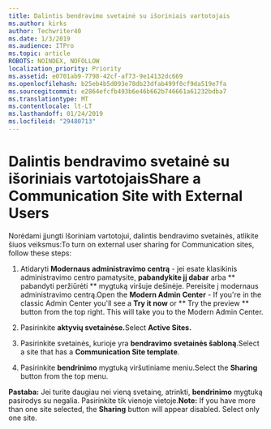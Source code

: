 ```yaml
---
title: Dalintis bendravimo svetainė su išoriniais vartotojais
ms.author: kirks
author: Techwriter40
ms.date: 1/3/2019
ms.audience: ITPro
ms.topic: article
ROBOTS: NOINDEX, NOFOLLOW
localization_priority: Priority
ms.assetid: e0701ab9-7798-42cf-af73-9e14132dc669
ms.openlocfilehash: b25eb4b5d093e78db23dfab499f0cf9da519e7fa
ms.sourcegitcommit: e2864efcfb493b6e46b662b746661a61232bdba7
ms.translationtype: MT
ms.contentlocale: lt-LT
ms.lasthandoff: 01/24/2019
ms.locfileid: "29480713"
---
```

# <a name="share-a-communication-site-with-external-users"></a><span data-ttu-id="9af08-102">Dalintis bendravimo svetainė su išoriniais vartotojais</span><span class="sxs-lookup"><span data-stu-id="9af08-102">Share a Communication Site with External Users</span></span>

<span data-ttu-id="9af08-103">Norėdami įjungti Išoriniam vartotojui, dalintis bendravimo svetainės, atlikite šiuos veiksmus:</span><span class="sxs-lookup"><span data-stu-id="9af08-103">To turn on external user sharing for Communication sites, follow these steps:</span></span> 
  
1. <span data-ttu-id="9af08-p101">Atidaryti **Modernaus administravimo centrą** - jei esate klasikinis administravimo centro pamatysite, **pabandykite jį dabar** arba \*\* pabandyti peržiūrėti \*\* mygtuką viršuje dešinėje. Pereisite į modernaus administravimo centrą.</span><span class="sxs-lookup"><span data-stu-id="9af08-p101">Open the **Modern Admin Center** - If you're in the classic Admin Center you'll see a **Try it now** or \*\* Try the preview \*\* button from the top right. This will take you to the Modern Admin Center.</span></span> 
  
2. <span data-ttu-id="9af08-106">Pasirinkite **aktyvių svetainėse.**</span><span class="sxs-lookup"><span data-stu-id="9af08-106">Select **Active Sites.**</span></span>
  
3. <span data-ttu-id="9af08-107">Pasirinkite svetainės, kurioje yra **bendravimo svetainės šabloną**.</span><span class="sxs-lookup"><span data-stu-id="9af08-107">Select a site that has a **Communication Site template**.</span></span> 
  
4. <span data-ttu-id="9af08-108">Pasirinkite **bendrinimo** mygtuką viršutiniame meniu.</span><span class="sxs-lookup"><span data-stu-id="9af08-108">Select the **Sharing** button from the top menu.</span></span> 
  
 <span data-ttu-id="9af08-p102">**Pastaba:** Jei turite daugiau nei vieną svetainę, atrinkti, **bendrinimo** mygtuką pasirodys su negalia. Pasirinkite tik vienoje vietoje.</span><span class="sxs-lookup"><span data-stu-id="9af08-p102">**Note:** If you have more than one site selected, the **Sharing** button will appear disabled. Select only one site.</span></span> 
  

